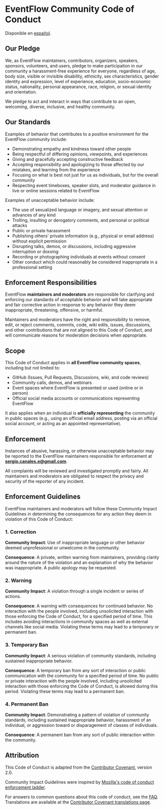 # EventFlow Community Code of Conduct

Disponible en [español](CODE_OF_CONDUCT.es.md).

## Our Pledge

We, as EventFlow maintainers, contributors, organizers, speakers, sponsors, volunteers, and users, pledge to make participation in our community a harassment-free experience for everyone, regardless of age, body size, visible or invisible disability, ethnicity, sex characteristics, gender identity and expression, level of experience, education, socio-economic status, nationality, personal appearance, race, religion, or sexual identity and orientation.

We pledge to act and interact in ways that contribute to an open, welcoming, diverse, inclusive, and healthy community.

## Our Standards

Examples of behavior that contributes to a positive environment for the EventFlow community include:

* Demonstrating empathy and kindness toward other people
* Being respectful of differing opinions, viewpoints, and experiences
* Giving and gracefully accepting constructive feedback
* Accepting responsibility and apologizing to those affected by our mistakes, and learning from the experience
* Focusing on what is best not just for us as individuals, but for the overall community
* Respecting event timeboxes, speaker slots, and moderator guidance in live or online sessions related to EventFlow

Examples of unacceptable behavior include:

* The use of sexualized language or imagery, and sexual attention or advances of any kind
* Trolling, insulting or derogatory comments, and personal or political attacks
* Public or private harassment
* Publishing others' private information (e.g., physical or email address) without explicit permission
* Disrupting talks, demos, or discussions, including aggressive interruption or doxxing
* Recording or photographing individuals at events without consent
* Other conduct which could reasonably be considered inappropriate in a professional setting

## Enforcement Responsibilities

EventFlow **maintainers and moderators** are responsible for clarifying and enforcing our standards of acceptable behavior and will take appropriate and fair corrective action in response to any behavior they deem inappropriate, threatening, offensive, or harmful.

Maintainers and moderators have the right and responsibility to remove, edit, or reject comments, commits, code, wiki edits, issues, discussions, and other contributions that are not aligned to this Code of Conduct, and will communicate reasons for moderation decisions when appropriate.

## Scope

This Code of Conduct applies in **all EventFlow community spaces**, including but not limited to:
- GitHub (Issues, Pull Requests, Discussions, wiki, and code reviews)
- Community calls, demos, and webinars
- Event spaces where EventFlow is presented or used (online or in person)
- Official social media accounts or communications representing EventFlow

It also applies when an individual is **officially representing** the community in public spaces (e.g., using an official email address, posting via an official social account, or acting as an appointed representative).

## Enforcement

Instances of abusive, harassing, or otherwise unacceptable behavior may be reported to the EventFlow maintainers responsible for enforcement at **sergio.canales.e@gmail.com**.

All complaints will be reviewed and investigated promptly and fairly. All maintainers and moderators are obligated to respect the privacy and security of the reporter of any incident.

## Enforcement Guidelines

EventFlow maintainers and moderators will follow these Community Impact Guidelines in determining the consequences for any action they deem in violation of this Code of Conduct:

### 1. Correction

**Community Impact**: Use of inappropriate language or other behavior deemed unprofessional or unwelcome in the community.

**Consequence**: A private, written warning from maintainers, providing clarity around the nature of the violation and an explanation of why the behavior was inappropriate. A public apology may be requested.

### 2. Warning

**Community Impact**: A violation through a single incident or series of actions.

**Consequence**: A warning with consequences for continued behavior. No interaction with the people involved, including unsolicited interaction with those enforcing the Code of Conduct, for a specified period of time. This includes avoiding interactions in community spaces as well as external channels like social media. Violating these terms may lead to a temporary or permanent ban.

### 3. Temporary Ban

**Community Impact**: A serious violation of community standards, including sustained inappropriate behavior.

**Consequence**: A temporary ban from any sort of interaction or public communication with the community for a specified period of time. No public or private interaction with the people involved, including unsolicited interaction with those enforcing the Code of Conduct, is allowed during this period. Violating these terms may lead to a permanent ban.

### 4. Permanent Ban

**Community Impact**: Demonstrating a pattern of violation of community standards, including sustained inappropriate behavior, harassment of an individual, or aggression toward or disparagement of classes of individuals.

**Consequence**: A permanent ban from any sort of public interaction within the community.

## Attribution

This Code of Conduct is adapted from the [Contributor Covenant][homepage], version 2.0.

Community Impact Guidelines were inspired by [Mozilla's code of conduct enforcement ladder][mozilla].

[homepage]: https://www.contributor-covenant.org/version/2/0/code_of_conduct.html
[mozilla]: https://github.com/mozilla/diversity

For answers to common questions about this code of conduct, see the [FAQ](https://www.contributor-covenant.org/faq). Translations are available at the [Contributor Covenant translations page](https://www.contributor-covenant.org/translations).
